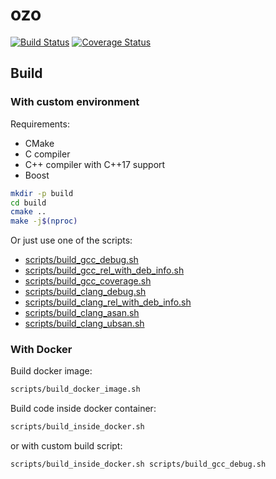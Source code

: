 # ozo

[![Build Status](https://travis-ci.org/YandexMail/ozo.svg?branch=master)](https://travis-ci.org/YandexMail/ozo)
[![Coverage Status](https://coveralls.io/repos/github/YandexMail/ozo/badge.svg?branch=HEAD)](https://coveralls.io/github/YandexMail/ozo?branch=HEAD)

## Build

### With custom environment

Requirements:
* CMake
* C compiler
* C++ compiler with C++17 support
* Boost

```bash
mkdir -p build
cd build
cmake ..
make -j$(nproc)
```

Or just use one of the scripts:
* [scripts/build_gcc_debug.sh](scripts/build_gcc_debug.sh)
* [scripts/build_gcc_rel_with_deb_info.sh](scripts/build_gcc_rel_with_deb_info.sh)
* [scripts/build_gcc_coverage.sh](scripts/build_gcc_coverage.sh)
* [scripts/build_clang_debug.sh](scripts/build_clang_debug.sh)
* [scripts/build_clang_rel_with_deb_info.sh](scripts/build_clang_rel_with_deb_info.sh)
* [scripts/build_clang_asan.sh](scripts/build_clang_asan.sh)
* [scripts/build_clang_ubsan.sh](scripts/build_clang_ubsan.sh)

### With Docker

Build docker image:
```bash
scripts/build_docker_image.sh
```

Build code inside docker container:
```bash
scripts/build_inside_docker.sh
```

or with custom build script:
```bash
scripts/build_inside_docker.sh scripts/build_gcc_debug.sh
```
